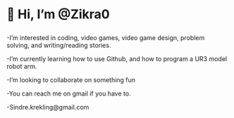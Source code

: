 # 👋 Hi, I’m @Zikra0<p/>
<p>-I’m interested in coding, video games, video game design, problem solving, and writing/reading stories.</p>
<p>-I’m currently learning how to use Github, and how to program a UR3 model robot arm.</p>
<p>-I’m looking to collaborate on something fun</p>
<p>-You can reach me on gmail if you have to.</p>
<p>  -Sindre.krekling@gmail.com</p>
